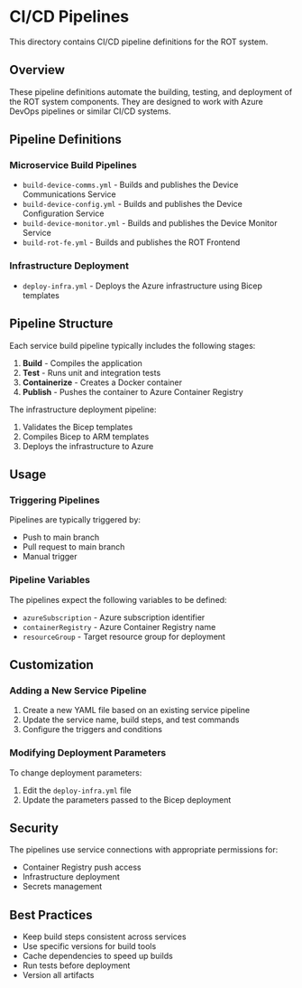 # CI/CD Pipelines

This directory contains CI/CD pipeline definitions for the ROT system.

## Overview

These pipeline definitions automate the building, testing, and deployment of the ROT system components. They are designed to work with Azure DevOps pipelines or similar CI/CD systems.

## Pipeline Definitions

### Microservice Build Pipelines

- `build-device-comms.yml` - Builds and publishes the Device Communications Service
- `build-device-config.yml` - Builds and publishes the Device Configuration Service
- `build-device-monitor.yml` - Builds and publishes the Device Monitor Service
- `build-rot-fe.yml` - Builds and publishes the ROT Frontend

### Infrastructure Deployment

- `deploy-infra.yml` - Deploys the Azure infrastructure using Bicep templates

## Pipeline Structure

Each service build pipeline typically includes the following stages:

1. **Build** - Compiles the application
2. **Test** - Runs unit and integration tests
3. **Containerize** - Creates a Docker container
4. **Publish** - Pushes the container to Azure Container Registry

The infrastructure deployment pipeline:

1. Validates the Bicep templates
2. Compiles Bicep to ARM templates
3. Deploys the infrastructure to Azure

## Usage

### Triggering Pipelines

Pipelines are typically triggered by:

- Push to main branch
- Pull request to main branch
- Manual trigger

### Pipeline Variables

The pipelines expect the following variables to be defined:

- `azureSubscription` - Azure subscription identifier
- `containerRegistry` - Azure Container Registry name
- `resourceGroup` - Target resource group for deployment

## Customization

### Adding a New Service Pipeline

1. Create a new YAML file based on an existing service pipeline
2. Update the service name, build steps, and test commands
3. Configure the triggers and conditions

### Modifying Deployment Parameters

To change deployment parameters:

1. Edit the `deploy-infra.yml` file
2. Update the parameters passed to the Bicep deployment

## Security

The pipelines use service connections with appropriate permissions for:

- Container Registry push access
- Infrastructure deployment
- Secrets management

## Best Practices

- Keep build steps consistent across services
- Use specific versions for build tools
- Cache dependencies to speed up builds
- Run tests before deployment
- Version all artifacts